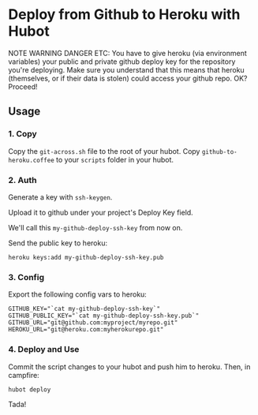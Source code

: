 # Deploy from Github to Heroku with Hubot

NOTE WARNING DANGER ETC: You have to give heroku (via environment variables) your public and private github deploy key for the repository you're deploying. Make sure you understand that this means that heroku (themselves, or if their data is stolen) could access your github repo. OK? Proceed!

## Usage

### 1. Copy

Copy the `git-across.sh` file to the root of your hubot. Copy `github-to-heroku.coffee` to your `scripts` folder in your hubot.


### 2. Auth

Generate a key with `ssh-keygen`.

Upload it to github under your project's Deploy Key field.

We'll call this `my-github-deploy-ssh-key` from now on.

Send the public key to heroku:

    heroku keys:add my-github-deploy-ssh-key.pub

### 3. Config

Export the following config vars to heroku:

    GITHUB_KEY="`cat my-github-deploy-ssh-key`"
    GITHUB_PUBLIC_KEY="`cat my-github-deploy-ssh-key.pub`"
    GITHUB_URL="git@github.com:myproject/myrepo.git"
    HEROKU_URL="git@heroku.com:myherokurepo.git"

### 4. Deploy and Use

Commit the script changes to your hubot and push him to heroku. Then, in campfire:

    hubot deploy

Tada!
